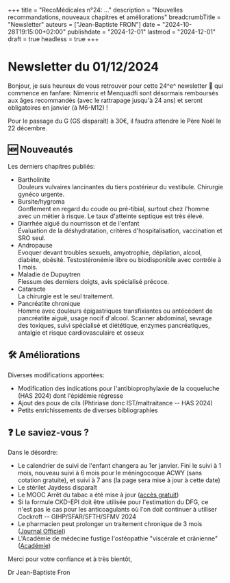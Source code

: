 +++
title = "RecoMédicales n°24: ..."
description = "Nouvelles recommandations, nouveaux chapitres et améliorations"
breadcrumbTitle = "Newsletter"
auteurs = ["Jean-Baptiste FRON"]
date = "2024-10-28T19:15:00+02:00"
publishdate = "2024-12-01"
lastmod = "2024-12-01"
draft = true
headless = true
+++

# Newsletter du 01/12/2024

Bonjour, je suis heureux de vous retrouver pour cette 24^e^ newsletter 📰 qui commence en fanfare: Nimenrix et Menquadfi sont désormais remboursés aux âges recommandés (avec le rattrapage jusqu'à 24 ans) et seront obligatoires en janvier (à M6-M12) !

Pour le passage du G (GS disparaît) à 30€, il faudra attendre le Père Noël le 22 décembre.

## 🆕 Nouveautés

Les derniers chapitres publiés:

- Bartholinite  
  Douleurs vulvaires lancinantes du tiers postérieur du vestibule. Chirurgie gynéco urgente.
- Bursite/hygroma  
  Gonflement en regard du coude ou pré-tibial, surtout chez l'homme avec un métier à risque. Le taux d'atteinte septique est très élevé.
- Diarrhée aiguë du nourrisson et de l'enfant  
  Évaluation de la déshydratation, critères d'hospitalisation, vaccination et SRO seul.
- Andropause  
  Evoquer devant troubles sexuels, amyotrophie, dépilation, alcool, diabète, obésité. Testostéronémie libre ou biodisponible avec contrôle à 1 mois.
- Maladie de Dupuytren  
  Flessum des derniers doigts, avis spécialisé précoce.
- Cataracte  
  La chirurgie est le seul traitement.
- Pancréatite chronique  
  Homme avec douleurs épigastriques transfixiantes ou antécédent de pancréatite aiguë, usage nocif d'alcool. Scanner abdominal, sevrage des toxiques, suivi spécialisé et diététique, enzymes pancréatiques, antalgie et risque cardiovasculaire et osseux

## 🛠️ Améliorations

Diverses modifications apportées:

- Modification des indications pour l'antibioprophylaxie de la coqueluche (HAS 2024) dont l'épidémie régresse
- Ajout des poux de cils (Phtiriase donc IST/maltraitance -- HAS 2024)
- Petits enrichissements de diverses bibliographies

## ❓ Le saviez-vous ?

Dans le désordre:

- Le calendrier de suivi de l'enfant changera au 1er janvier. Fini le suivi à 1 mois, nouveau suivi à 6 mois pour le méningocoque ACWY (sans cotation gratuite), et suivi à 7 ans (la page sera mise à jour à cette date)
- Le stérilet Jaydess disparaît
- Le MOOC Arrêt du tabac a été mise à jour ([accès gratuit](https://www.pns-mooc.com/fr/mooc/18/presentation))
- Si la formule CKD-EPI doit être utilisée pour l'estimation du DFG, ce n'est pas le cas pour les anticoagulants où l'on doit continuer à utiliser Cockroft -- GIHP/SFAR/SFTH/SFMV 2024
- Le pharmacien peut prolonger un traitement chronique de 3 mois ([Journal Officiel](https://www.legifrance.gouv.fr/jorf/id/JORFTEXT000050668009))
- L'Académie de médecine fustige l'ostéopathie "viscérale et crânienne" ([Académie](https://www.academie-medecine.fr/losteopathie-viscerale-et-cranienne-chez-le-nouveau-ne-une-pratique-qui-interroge/))

Merci pour votre confiance et à très bientôt,

Dr Jean-Baptiste Fron
